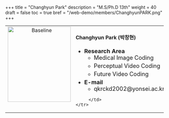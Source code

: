 +++
title = "Changhyun Park"
description = "M.S/Ph.D 13th"
weight = 40
draft = false
toc = true
bref = "/web-demo/members/ChanghyunPARK.png"
+++

<table>
    <tr>
       <td width="280" align="center" valign="top">
          <img alt="Baseline" width="200px" height="240" src="/web-demo/members/ChanghyunPARK.png">
       </td>
       <td>
            <h4>Changhyun Park (박창현)</h4>
            <ul class="member_info">
                <li style="font-size: 18px"><b>Research Area</b>
                    <ul class="interest">
                        <li style="margin-bottom: 5px">Medical Image Coding</li>
                        <li style="margin-bottom: 5px">Perceptual Video Coding</li>
                        <li style="margin-bottom: 5px">Future Video Coding</li>
                    </ul>
                </li>
                <li style="font-size: 18px"><b>E-mail</b>
                    <ul>
                        <li style="margin-bottom: 5px">qkrckd2002@yonsei.ac.kr</li>
                    </ul>
                </li>
            </ul>
            
         </td>
    </tr>
</table>
